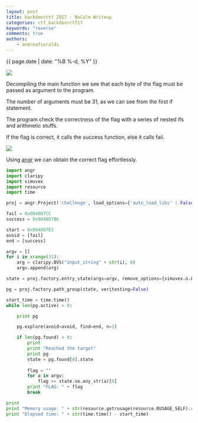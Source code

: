 ```yaml
---
layout: post
title: backdoorctf 2017 - NoCalm Writeup
categories: ctf_backdoorctf17
keywords: "reverse"
comments: true
authors:
    - andreafioraldi
---
```

{{ page.date | date: "%B %-d, %Y" }}


<img class="img-responsive" src="{{ site-url }}/assets/backdoorctf17/nocalm-1.png">

Decompiling the main function we see that each byte of the flag must be passed as argument to the program.

The number of arguments must be 31, as we can see from the first if statement.

The program check the correctness of the flag with a series of nested ifs and arithmetic stuffs.

If the flag is correct, it calls the success function, else it calls fail.

<img class="img-responsive" src="{{ site-url }}/assets/backdoorctf17/nocalm-2.png">

Using [angr](http://angr.io/) we can obtain the correct flag effortlessly.

```python
import angr
import claripy
import simuvex
import resource
import time

proj = angr.Project('challenge', load_options={'auto_load_libs' : False})

fail = 0x004007CC
success = 0x004007B6

start = 0x004007E2
avoid = [fail]
end = [success]

argv = []
for i in xrange(31):
    arg = claripy.BVS("input_string" + str(i), 8)
    argv.append(arg)

state = proj.factory.entry_state(args=argv, remove_options={simuvex.o.LAZY_SOLVES,})

pg = proj.factory.path_group(state, veritesting=False)

start_time = time.time()
while len(pg.active) > 0:

    print pg

    pg.explore(avoid=avoid, find=end, n=1)

    if len(pg.found) > 0:
        print
        print "Reached the target"
        print pg
        state = pg.found[0].state
        
        flag = ""
        for a in argv:
            flag += state.se.any_str(a)[0]
        print "FLAG: " + flag
        break

print
print "Memory usage: " + str(resource.getrusage(resource.RUSAGE_SELF).ru_maxrss / 1024) + " MB"
print "Elapsed time: " + str(time.time() - start_time)
```

